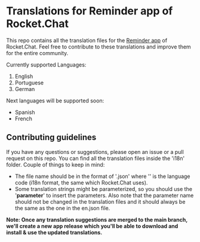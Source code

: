 # Translations for Reminder app of Rocket.Chat

This repo contains all the translation files for the [Reminder app](https://addreminders.github.io/docs) of Rocket.Chat. Feel free to contribute to these translations and improve them for the entire community.

Currently supported Languages:

1. English
2. Portuguese
3. German

Next languages will be supported soon:
- Spanish
- French

## Contributing guidelines

If you have any questions or suggestions, please open an issue or a pull request on this repo. You can find all the translation files inside the 'i18n' folder. Couple of things to keep in mind:
- The file name should be in the format of '<language>.json' where '<language>' is the language code (i18n format, the same which Rocket.Chat uses).
- Some translation strings might be parameterized, so you should use the '__parameter__' to insert the parameters. Also note that the parameter name should not be changed in the translation files and it should always be the same as the one in the en.json file.

**Note: Once any translation suggestions are merged to the main branch, we'll create a new app release which you'll be able to download and install & use the updated translations.**
